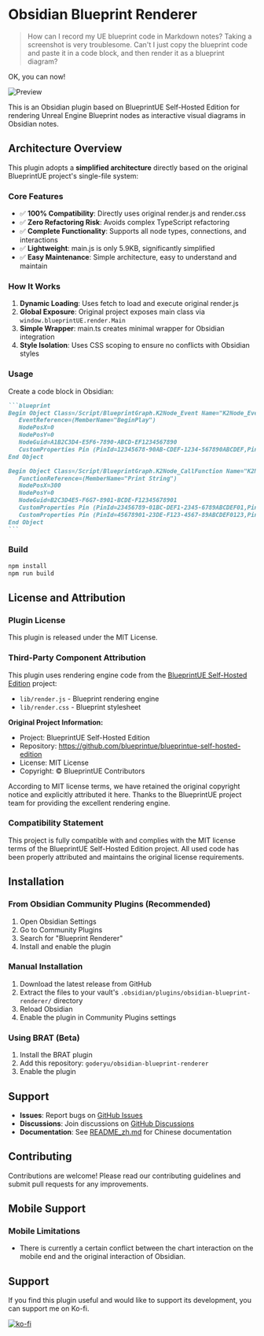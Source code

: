 # Obsidian Blueprint Renderer

> How can I record my UE blueprint code in Markdown notes? Taking a screenshot is very troublesome. Can't I just copy the blueprint code and paste it in a code block, and then render it as a blueprint diagram?

OK, you can now!

![Preview](https://raw.githubusercontent.com/goderyu/obsidian-blueprint-renderer/refs/heads/main/resources/preview.gif)

This is an Obsidian plugin based on BlueprintUE Self-Hosted Edition for rendering Unreal Engine Blueprint nodes as interactive visual diagrams in Obsidian notes.

## Architecture Overview

This plugin adopts a **simplified architecture** directly based on the original BlueprintUE project's single-file system:

### Core Features

- ✅ **100% Compatibility**: Directly uses original render.js and render.css
- ✅ **Zero Refactoring Risk**: Avoids complex TypeScript refactoring
- ✅ **Complete Functionality**: Supports all node types, connections, and interactions
- ✅ **Lightweight**: main.js is only 5.9KB, significantly simplified
- ✅ **Easy Maintenance**: Simple architecture, easy to understand and maintain

### How It Works

1. **Dynamic Loading**: Uses fetch to load and execute original render.js
2. **Global Exposure**: Original project exposes main class via `window.blueprintUE.render.Main`
3. **Simple Wrapper**: main.ts creates minimal wrapper for Obsidian integration
4. **Style Isolation**: Uses CSS scoping to ensure no conflicts with Obsidian styles

### Usage

Create a code block in Obsidian:

````markdown
```blueprint
Begin Object Class=/Script/BlueprintGraph.K2Node_Event Name="K2Node_Event_0"
   EventReference=(MemberName="BeginPlay")
   NodePosX=0
   NodePosY=0
   NodeGuid=A1B2C3D4-E5F6-7890-ABCD-EF1234567890
   CustomProperties Pin (PinId=12345678-90AB-CDEF-1234-567890ABCDEF,PinName="exec",Direction="EGPD_Output",PinType.PinCategory="exec")
End Object

Begin Object Class=/Script/BlueprintGraph.K2Node_CallFunction Name="K2Node_CallFunction_0"
   FunctionReference=(MemberName="Print String")
   NodePosX=300
   NodePosY=0
   NodeGuid=B2C3D4E5-F6G7-8901-BCDE-F12345678901
   CustomProperties Pin (PinId=23456789-01BC-DEF1-2345-6789ABCDEF01,PinName="exec",Direction="EGPD_Input",PinType.PinCategory="exec",LinkedTo=(K2Node_Event_0 12345678-90AB-CDEF-1234-567890ABCDEF,))
   CustomProperties Pin (PinId=45678901-23DE-F123-4567-89ABCDEF0123,PinName="In String",Direction="EGPD_Input",PinType.PinCategory="string",DefaultValue="Hello World!")
End Object
```
````

### Build

```bash
npm install
npm run build
```

## License and Attribution

### Plugin License
This plugin is released under the MIT License.

### Third-Party Component Attribution
This plugin uses rendering engine code from the [BlueprintUE Self-Hosted Edition](https://github.com/blueprintue/blueprintue-self-hosted-edition) project:

- `lib/render.js` - Blueprint rendering engine
- `lib/render.css` - Blueprint stylesheet

**Original Project Information:**
- Project: BlueprintUE Self-Hosted Edition
- Repository: https://github.com/blueprintue/blueprintue-self-hosted-edition
- License: MIT License
- Copyright: © BlueprintUE Contributors

According to MIT license terms, we have retained the original copyright notice and explicitly attributed it here. Thanks to the BlueprintUE project team for providing the excellent rendering engine.

### Compatibility Statement
This project is fully compatible with and complies with the MIT license terms of the BlueprintUE Self-Hosted Edition project. All used code has been properly attributed and maintains the original license requirements.

## Installation

### From Obsidian Community Plugins (Recommended)
1. Open Obsidian Settings
2. Go to Community Plugins
3. Search for "Blueprint Renderer"
4. Install and enable the plugin

### Manual Installation
1. Download the latest release from GitHub
2. Extract the files to your vault's `.obsidian/plugins/obsidian-blueprint-renderer/` directory
3. Reload Obsidian
4. Enable the plugin in Community Plugins settings

### Using BRAT (Beta)
1. Install the BRAT plugin
2. Add this repository: `goderyu/obsidian-blueprint-renderer`
3. Enable the plugin

## Support

- **Issues**: Report bugs on [GitHub Issues](https://github.com/goderyu/obsidian-blueprint-renderer/issues)
- **Discussions**: Join discussions on [GitHub Discussions](https://github.com/goderyu/obsidian-blueprint-renderer/discussions)
- **Documentation**: See [README_zh.md](README_zh.md) for Chinese documentation

## Contributing

Contributions are welcome! Please read our contributing guidelines and submit pull requests for any improvements.

## Mobile Support

### Mobile Limitations

- There is currently a certain conflict between the chart interaction on the mobile end and the original interaction of Obsidian.

## Support

If you find this plugin useful and would like to support its development, you can support me on Ko-fi.

[![ko-fi](https://ko-fi.com/img/githubbutton_sm.svg)](https://ko-fi.com/goderyu)